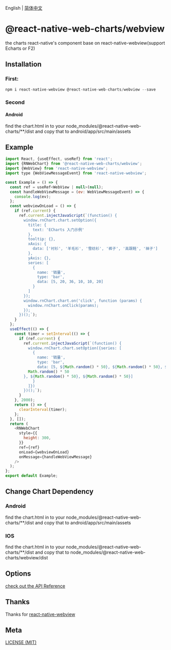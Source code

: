 English | [简体中文](./README_zh-CN.md)

# @react-native-web-charts/webview

the charts react-native's component base on react-native-webview(support Echarts or F2)

## Installation

### First:

```javascript
npm i react-native-webview @react-native-web-charts/webview --save
```

### Second

#### Android

find the chart.html in to your node_modules/@react-native-web-charts/**/dist and copy that to android/app/src/main/assets

## Example

```javascript
import React, {useEffect, useRef} from 'react';
import {RNWebChart} from '@react-native-web-charts/webview';
import {WebView} from 'react-native-webview';
import type {WebViewMessageEvent} from 'react-native-webview';

const Example = () => {
  const ref = useRef<WebView | null>(null);
  const handleWebViewMessage = (ev: WebViewMessageEvent) => {
    console.log(ev);
  };
  const webviewOnLoad = () => {
    if (ref.current) {
      ref.current.injectJavaScript(`(function() {
        window.rnChart.chart.setOption({
          title: {
            text: 'ECharts 入门示例'
          },
          tooltip: {},
          xAxis: {
            data: ['衬衫', '羊毛衫', '雪纺衫', '裤子', '高跟鞋', '袜子']
          },
          yAxis: {},
          series: [
            {
              name: '销量',
              type: 'bar',
              data: [5, 20, 36, 10, 10, 20]
            }
          ]
        });
        window.rnChart.chart.on('click', function (params) {
          window.rnChart.onClick(params);
        });
      })();`);
    }
  };
  useEffect(() => {
    const timer = setInterval(() => {
      if (ref.current) {
        ref.current.injectJavaScript(`(function() {
          window.rnChart.chart.setOption({series: [
            {
              name: '销量',
              type: 'bar',
              data: [5, ${Math.random() * 50}, ${Math.random() * 50}, ${
          Math.random() * 50
        }, ${Math.random() * 50}, ${Math.random() * 50}]
            }
          ]})
        })();`);
      }
    }, 2000);
    return () => {
      clearInterval(timer);
    };
  }, []);
  return (
    <RNWebChart
      style={{
        height: 300,
      }}
      ref={ref}
      onLoad={webviewOnLoad}
      onMessage={handleWebViewMessage}
    />
  );
};
export default Example;
```

## Change Chart Dependency

### Android

find the chart.html in to your node_modules/@react-native-web-charts/**/dist and copy that to android/app/src/main/assets


### IOS

find the chart.html in to your node_modules/@react-native-web-charts/**/dist and copy that to node_modules/@react-native-web-charts/webview/dist


## Options

[check out the API Reference](https://github.com/react-native-webview/react-native-webview/blob/master/docs/Reference.md)

## Thanks

Thanks for [react-native-webview](https://github.com/react-native-webview/react-native-webview)

## Meta

[LICENSE (MIT)](../../LICENSE)
